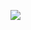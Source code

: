
![](http://github-profile-summary-cards.vercel.app/api/cards/profile-details?username=ryotaro-tenya0727&theme=github)
